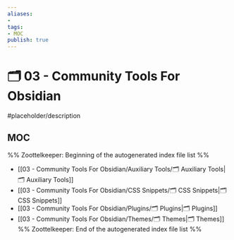 ```yaml
---
aliases:
- 
tags:
- MOC
publish: true
---
```


# 🗂️ 03 - Community Tools For Obsidian

#placeholder/description 

## MOC

%% Zoottelkeeper: Beginning of the autogenerated index file list  %%
-  [[03 - Community Tools For Obsidian/Auxiliary Tools/🗂️ Auxiliary Tools|🗂️ Auxiliary Tools]]
-  [[03 - Community Tools For Obsidian/CSS Snippets/🗂️ CSS Snippets|🗂️ CSS Snippets]]
-  [[03 - Community Tools For Obsidian/Plugins/🗂️ Plugins|🗂️ Plugins]]
-  [[03 - Community Tools For Obsidian/Themes/🗂️ Themes|🗂️ Themes]]
%% Zoottelkeeper: End of the autogenerated index file list  %%
